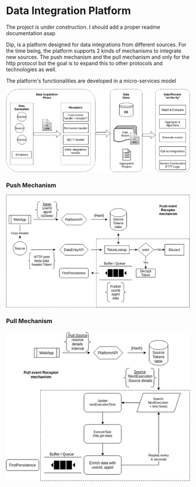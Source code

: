 # Data Integration Platform

The project is under construction. I should add a proper readme documentation asap

Dip, is a platform designed for data integrations from different sources.
For the time being, the platform supports 2 kinds of mechanisms to integrate
new sources. The push mechanism and the pull mechanism and only for the http
protocol but the goal is to expand this to other protocols and technologies
as well.

The platform's functionalities are developed in a micro-services model

![a description](./images/arch_high_level.png "a title")

### Push Mechanism

![](./images/push_event_receptor.png)

### Pull Mechanism

![](./images/pull_event_receptor.png)